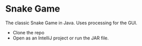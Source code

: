# Snake Game
The classic Snake Game in Java. Uses processing for the GUI.

* Clone the repo
* Open as an IntelliJ project or run the JAR file.